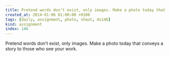 ```yaml
---
title: Pretend words don’t exist, only images. Make a photo today that conveys a story to those who see your work.
created_at: 2014-01-06 01:00:00 +0100
tags: [daily, assignment, photo, shoot, ds146]
kind: assignment
index: 146
---
```


Pretend words don’t exist, only images. Make a photo today that conveys a story to those who see your work.
